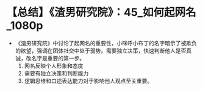 # 【总结】《渣男研究院》：45_如何起网名_1080p

-   《渣男研究院》中讨论了起网名的重要性，小咪呼小布丁的名字暗示了被欺负的欲望，强调在团体社交中处于弱势。需要独立决策，快速判断他人是否真诚，改名字是重要的第一步。
    1.  网名反映个人形象和态度
    2.  需要有独立决策和判断能力
    3.  逻辑思维和口述表达能力对于影响他人观点至关重要。